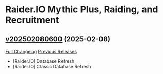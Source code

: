 # Raider.IO Mythic Plus, Raiding, and Recruitment

## [v202502080600](https://github.com/RaiderIO/raiderio-addon/tree/v202502080600) (2025-02-08)
[Full Changelog](https://github.com/RaiderIO/raiderio-addon/compare/v202502070600...v202502080600) [Previous Releases](https://github.com/RaiderIO/raiderio-addon/releases)

- [Raider.IO] Database Refresh  
- [Raider.IO] Classic Database Refresh  
